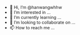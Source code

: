 - 👋 Hi, I’m @hanwangwhhw
- 👀 I’m interested in ...
- 🌱 I’m currently learning ...
- 💞️ I’m looking to collaborate on ...
- 📫 How to reach me ...

<!---
hanwangwhhw/hanwangwhhw is a ✨ special ✨ repository because its `README.md` (this file) appears on your GitHub profile.
You can click the Preview link to take a look at your changes.
--->
